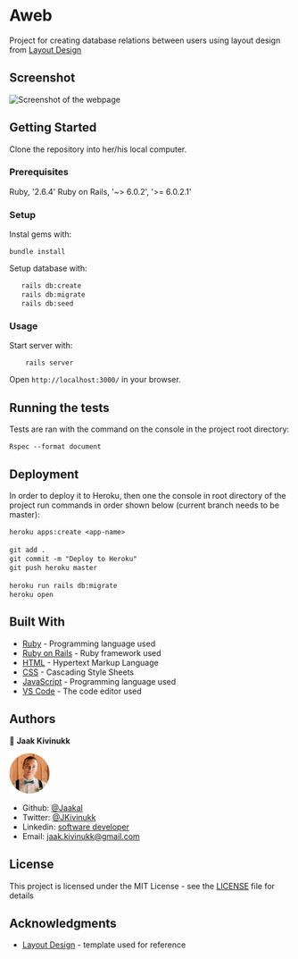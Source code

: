 # Aweb

Project for creating database relations between users using layout design from [Layout Design](https://www.behance.net/gallery/14286087/Twitter-Redesign-of-UI-details)

## Screenshot

![Screenshot of the webpage](https://github.com/Jaakal/aweb/blob/screenshot.png)

## Getting Started

Clone the repository into her/his local computer.

### Prerequisites

Ruby, '2.6.4'
Ruby on Rails, '~> 6.0.2', '>= 6.0.2.1'

### Setup

Instal gems with:

```
bundle install
```

Setup database with:

```
   rails db:create
   rails db:migrate
   rails db:seed
```

### Usage

Start server with:

```
    rails server
```

Open `http://localhost:3000/` in your browser.

## Running the tests

Tests are ran with the command on the console in the project root directory:

```
Rspec --format document
```

## Deployment

In order to deploy it to Heroku, then one the console in root directory of the project run commands in order shown below (current branch needs to be master):

```
heroku apps:create <app-name>

git add .
git commit -m "Deploy to Heroku"
git push heroku master

heroku run rails db:migrate
heroku open

```

## Built With

* [Ruby](https://www.ruby-lang.org/en/) - Programming language used
* [Ruby on Rails](https://rubyonrails.org/) - Ruby framework used
* [HTML](https://en.wikipedia.org/wiki/HTML) - Hypertext Markup Language
* [CSS](https://www.w3.org/Style/CSS/Overview.en.html) - Cascading Style Sheets
* [JavaScript](https://www.javascript.com/) - Programming language used
* [VS Code](https://code.visualstudio.com/) - The code editor used 

## Authors

👤 **Jaak Kivinukk**

<a href="https://github.com/Jaakal" target="_blank">
    
  ![Screenshot Image](app/assets/images/jaak-profile.png) 

</a>

- Github: [@Jaakal](https://github.com/Jaakal)
- Twitter: [@JKivinukk](https://twitter.com/JKivinukk)
- Linkedin: [software developer](https://www.linkedin.com/in/jaak-kivinukk-7098b1153/)
- Email: [jaak.kivinukk@gmail.com](jaak.kivinukk@gmail.com)

## License

This project is licensed under the MIT License - see the [LICENSE](LICENSE) file for details

## Acknowledgments
* [Layout Design](https://www.behance.net/gallery/14286087/Twitter-Redesign-of-UI-details) - template used for reference
